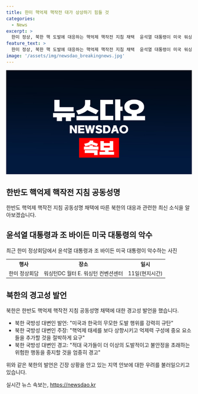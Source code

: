 ```yaml
---
title: 한미 핵억제 핵작전 대가 상상하기 힘들 것
categories:
  - News
excerpt: >
  한미 정상, 북한 핵 도발에 대응하는 핵억제 핵작전 지침 채택  윤석열 대통령이 미국 워싱턴DC 월터 E. 워싱턴 컨벤션센터에서 조 바이든 미국 대통령과 악수하며 한미 정상회담에 참석했다. 이와 관련해 북한은 미국과 한국의 핵억제 태세를 강력히 규탄하면서 적대 국가들에 경고를 내비친 것으로 알려졌다. 최근 한미는 한반도 핵억제 핵작전 지침을 공동 선언하여 핵전력 기반 동맹 관계를 전시하고 대응 태세를 상향시키기로 합의했다.
feature_text: >
  한미 정상, 북한 핵 도발에 대응하는 핵억제 핵작전 지침 채택  윤석열 대통령이 미국 워싱턴DC 월터 E. 워싱턴 컨벤션센터에서 조 바이든 미국 대통령과 악수하며 한미 정상회담에 참석했다. 이와 관련해 북한은 미국과 한국의 핵억제 태세를 강력히 규탄하면서 적대 국가들에 경고를 내비친 것으로 알려졌다. 최근 한미는 한반도 핵억제 핵작전 지침을 공동 선언하여 핵전력 기반 동맹 관계를 전시하고 대응 태세를 상향시키기로 합의했다.
image: '/assets/img/newsdao_breakingnews.jpg'
---
```


<p><img src="/assets/img/newsdao_breakingnews.jpg" alt="flaretime 속보" /></p>

<h2 data-ke-size="size26">한반도 핵억제 핵작전 지침 공동성명</h2>

<p data-ke-size="size16">한반도 핵억제 핵작전 지침 공동성명 채택에 따른 북한의 대응과 관련한 최신 소식을 알아보겠습니다.</p>

<h2 data-ke-size="size24">윤석열 대통령과 조 바이든 미국 대통령의 악수</h2>

<p data-ke-size="size16">최근 한미 정상회담에서 윤석열 대통령과 조 바이든 미국 대통령이 악수하는 사진</p>

<table>
  <tr>
    <td style="text-align: center; height: 17px;"><b>행사</b></td>
    <td style="text-align: center; height: 17px;"><b>장소</b></td>
    <td style="text-align: center; height: 17px;"><b>일시</b></td>
  </tr>
  <tr>
    <td style="text-align: center; height: 17px;">한미 정상회담</td>
    <td style="text-align: center; height: 17px;">워싱턴DC 월터 E. 워싱턴 컨벤션센터</td>
    <td style="text-align: center; height: 17px;">11일(현지시간)</td>
  </tr>
</table>

<h2 data-ke-size="size24">북한의 경고성 발언</h2>

<p data-ke-size="size16">북한은 한반도 핵억제 핵작전 지침 공동성명 채택에 대한 경고성 발언을 했습니다.</p>

<ul>
  <li>북한 국방성 대변인 발언: "미국과 한국의 무모한 도발 행위를 강력히 규탄"</li>
  <li>북한 국방성 대변인 주장: "핵억제 태세를 보다 상향시키고 억제력 구성에 중요 요소들을 추가할 것을 절박하게 요구"</li>
  <li>북한 국방성 대변인 경고: "적대 국가들이 더 이상의 도발적이고 불안정을 초래하는 위험한 행동을 중지할 것을 엄중히 경고"</li>
</ul>

<p data-ke-size="size16">위와 같은 북한의 발언은 긴장 상황을 안고 있는 지역 안보에 대한 우려를 불러일으키고 있습니다.</p>
실시간 뉴스 속보는, <a href="https://newsdao.kr" rel="dofollow">https://newsdao.kr</a>


